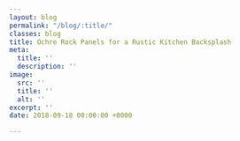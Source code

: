 ```yaml
---
layout: blog
permalink: "/blog/:title/"
classes: blog
title: Ochre Rock Panels for a Rustic Kitchen Backsplash
meta:
  title: ''
  description: ''
image:
  src: ''
  title: ''
  alt: ''
excerpt: ''
date: 2018-09-18 00:00:00 +0000

---
```

